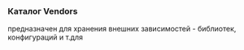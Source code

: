 ### Каталог Vendors

предназначен для хранения внешних зависимостей - библиотек, конфигураций и т.для

